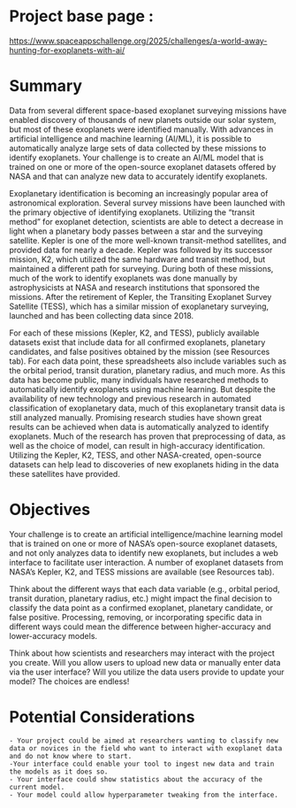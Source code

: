 # Project base page : 

https://www.spaceappschallenge.org/2025/challenges/a-world-away-hunting-for-exoplanets-with-ai/

# Summary 
Data from several different space-based exoplanet surveying missions have enabled discovery 
of thousands of new planets outside our solar system, but most of these exoplanets were 
identified manually. With advances in artificial intelligence and machine learning (AI/ML), 
it is possible to automatically analyze large sets of data collected by these missions to 
identify exoplanets. Your challenge is to create an AI/ML model that is trained on one or 
more of the open-source exoplanet datasets offered by NASA and that can analyze new data 
to accurately identify exoplanets.


Exoplanetary identification is becoming an increasingly popular area of astronomical 
exploration. Several survey missions have been launched with the primary objective of 
identifying exoplanets. Utilizing the “transit method” for exoplanet detection, 
scientists are able to detect a decrease in light when a planetary body passes 
between a star and the surveying satellite. Kepler is one of the more well-known transit-method 
satellites, and provided data for nearly a decade. Kepler was followed by its 
successor mission, K2, which utilized the same hardware and transit method, 
but maintained a different path for surveying. During both of these missions, 
much of the work to identify exoplanets was done manually by astrophysicists at 
NASA and research institutions that sponsored the missions. After the retirement 
of Kepler, the Transiting Exoplanet Survey Satellite (TESS), which has a similar mission of 
exoplanetary surveying, launched and has been collecting data since 2018.

For each of these missions (Kepler, K2, and TESS), publicly available datasets 
exist that include data for all confirmed exoplanets, planetary candidates, 
and false positives obtained by the mission (see Resources tab). For each data point, 
these spreadsheets also include variables such as the orbital period, transit duration, 
planetary radius, and much more. As this data has become public, many individuals 
have researched methods to automatically identify exoplanets using machine learning. 
But despite the availability of new technology and previous research in automated 
classification of exoplanetary data, much of this exoplanetary transit data is still
analyzed manually. Promising research studies have shown great results can be achieved 
when data is automatically analyzed to identify exoplanets. Much of the research has proven 
that preprocessing of data, as well as the choice of model, can result in high-accuracy 
identification. Utilizing the Kepler, K2, TESS, and other NASA-created, open-source datasets 
can help lead to discoveries of new exoplanets hiding in the data these satellites have provided.



# Objectives
Your challenge is to create an artificial intelligence/machine learning model that is trained 
on one or more of NASA’s open-source exoplanet datasets, and not only analyzes data to 
identify new exoplanets, but includes a web interface to facilitate user interaction. 
A number of exoplanet datasets from NASA’s Kepler, K2, and TESS missions are available 
(see Resources tab). 

Think about the different ways that each data variable (e.g., orbital period, 
transit duration, planetary radius, etc.) might impact the final decision to classify the 
data point as a confirmed exoplanet, planetary candidate, or false positive. Processing, 
removing, or incorporating specific data in different ways could mean the difference 
between higher-accuracy and lower-accuracy models. 

Think about how scientists and 
researchers may interact with the project you create. Will you allow users to upload 
new data or manually enter data via the user interface? Will you utilize the data users 
provide to update your model? The choices are endless!

# Potential Considerations
    - Your project could be aimed at researchers wanting to classify new data or novices in the field who want to interact with exoplanet data and do not know where to start.
    -Your interface could enable your tool to ingest new data and train the models as it does so.
    - Your interface could show statistics about the accuracy of the current model.
    - Your model could allow hyperparameter tweaking from the interface.